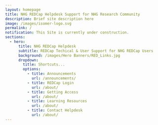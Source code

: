 ```yaml
---
layout: homepage
title: NHG REDCap Helpdesk Support for NHG Research Community
description: Brief site description here
image: /images/isomer-logo.svg
permalink: /
notification: This Site is currently under construction.
sections:
  - hero:
      title: NHG REDCap Helpdesk
      subtitle: REDCap Techical & User Support for NHG REDCap Users
      background: /images/Hero Banners/RED_Links.jpg
      dropdown:
        title: Shortcuts...
        options:
          - title: Announcements
            url: /announcements/
          - title: REDCap Login
            url: /about/
          - title: Getting Access
            url: /about/
          - title: Learning Resources
            url: /about/
          - title: Contact Helpdesk
            url: /about/
---
```

